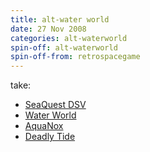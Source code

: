 ```yaml
---
title: alt-water world
date: 27 Nov 2008
categories: alt-waterworld
spin-off: alt-waterworld
spin-off-from: retrospacegame
---
```

take:
 * [SeaQuest DSV](https://en.wikipedia.org/wiki/SeaQuest_DSV)
 * [Water World](https://en.wikipedia.org/wiki/Waterworld)
 * [AquaNox](https://en.wikipedia.org/wiki/AquaNox)
 * [Deadly Tide](https://en.wikipedia.org/wiki/Deadly_Tide)
